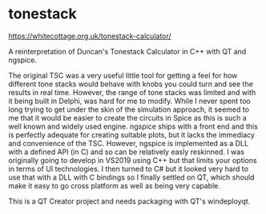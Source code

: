 # tonestack

https://whitecottage.org.uk/tonestack-calculator/

A reinterpretation of Duncan's Tonestack Calculator in C++ with QT and ngspice.

The original TSC was a very useful little tool for getting a feel for how different tone stacks would behave with knobs you could turn and see the results in real time. However, the range of tone stacks was limited and with it being built in Delphi, was hard for me to modify. While I never spent too long trying to get under the skin of the simulation approach, it seemed to me that it would be easier to create the circuits in Spice as this is such a well known and widely used engine. ngspice ships with a front end and this is perfectly adequate for creating suitable plots, but it lacks the immediacy and convenience of the TSC. However, ngspice is implemented as a DLL with a defined API (in C) and so can be relatively easly reskinned. I was originally going to develop in VS2019 using C++ but that limits your options in terms of UI technologies. I then turned to C# but it looked very hard to use that with a DLL with C bindings so I finally settled on QT, which should make it easy to go cross platform as well as being very capable.

This is a QT Creator project and needs packaging with QT's windeployqt.
